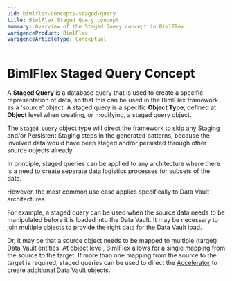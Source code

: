 ```yaml
---
uid: bimlflex-concepts-staged-query
title: BimlFlex Staged Query concept
summary: Overview of the Staged Query concept in BimlFlex
varigenceProduct: BimlFlex
varigenceArticleType: Conceptual
---
```

# BimlFlex Staged Query Concept

A **Staged Query** is a database query that is used to create a specific representation of data, so that this can be used in the BimlFlex framework as a 'source' object. A staged query is a specific **Object Type**, defined at **Object** level when creating, or modifying, a staged query object.

The `Staged Query` object type will direct the framework to skip any Staging and/or Persistent Staging steps in the generated patterns, because the involved data would have been staged and/or persisted through other source objects already.

In principle, staged queries can be applied to any architecture where there is a need to create separate data logistics processes for subsets of the data. 

However, the most common use case applies specifically to Data Vault architectures.

For example, a staged query can be used when the source data needs to be manipulated before it is loaded into the Data Vault. It may be necessary to join multiple objects to provide the right data for the Data Vault load.

Or, it may be that a source object needs to be mapped to multiple (target) Data Vault entities. At object level, BimlFlex allows for a single mapping from the source to the target. If more than one mapping from the source to the target is required, staged queries can be used to direct the [Accelerator](xref:bimlflex-data-vault-accelerator) to create additional Data Vault objects.
